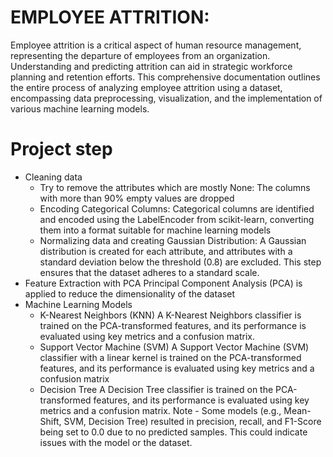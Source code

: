 # EMPLOYEE ATTRITION:
Employee attrition is a critical aspect of human resource management, representing the departure of employees from an organization. Understanding and predicting attrition can aid in strategic workforce planning and retention efforts. This comprehensive documentation outlines the entire process of analyzing employee attrition using a dataset, encompassing data preprocessing, visualization, and the implementation of various machine learning models.

# Project step


* Cleaning data
    * Try to remove the attributes which are mostly None:
        The columns with more than 90% empty values are dropped
    * Encoding Categorical Columns:
         Categorical columns are identified and encoded using the LabelEncoder from scikit-learn, converting them into a format suitable for machine learning models
    * Normalizing data and creating Gaussian Distribution:
        A Gaussian distribution is created for each attribute, and attributes with a standard deviation below the threshold (0.8) are excluded. This step ensures that the dataset adheres to a standard scale.
* Feature Extraction with PCA 
    Principal Component Analysis (PCA) is applied to reduce the dimensionality of the dataset
* Machine Learning Models
    * K-Nearest Neighbors (KNN)
        A K-Nearest Neighbors classifier is trained on the PCA-transformed features, and its performance is evaluated using key metrics and a confusion matrix.
    * Support Vector Machine (SVM)
        A Support Vector Machine (SVM) classifier with a linear kernel is trained on the PCA-transformed features, and its performance is evaluated using key metrics and a confusion matrix
    * Decision Tree
        A Decision Tree classifier is trained on the PCA-transformed features, and its performance is evaluated using key metrics and a confusion matrix.
Note - Some models (e.g., Mean-Shift, SVM, Decision Tree) resulted in precision, recall, and F1-Score being set to 0.0 due to no predicted samples. This could indicate issues with the model or the dataset.

